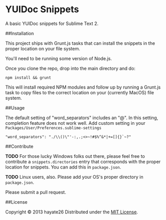 YUIDoc Snippets
======================
A basic YUIDoc snippets for Sublime Text 2.

##Installation

This project ships with Grunt.js tasks that can install the snippets in the proper location on your
file system.

You'll need to be running some version of Node.js.

Once you clone the repo, drop into the main directory and do:

````
npm install && grunt
````

This will install required NPM modules and follow up by running a Grunt.js task to copy files
to the correct location on your (currently MacOS) file system.

##Usage

The default setting of "word_separators" includes an "@". In this setting, completion feature does not work well.
Add custom setting in your `Packages/User/Preferences.sublime-settings`

```
"word_separators": "./\\()\"'-:,.;<>~!#$%^&*|+=[]{}`~?"
```

##Contribute

__TODO__ For those lucky Windows folks out there, please feel free to contribute a `snippets.directories` entry that
corresponds with the proper location for snippets. You can add this in `package.json`.

__TODO__ Linux users, also. Please add your OS's proper directory in `package.json`.

Please submit a pull request.

##License

Copyright &copy; 2013 hayate26
Distributed under the [MIT License][mit].
 
[MIT]: http://www.opensource.org/licenses/mit-license.php
